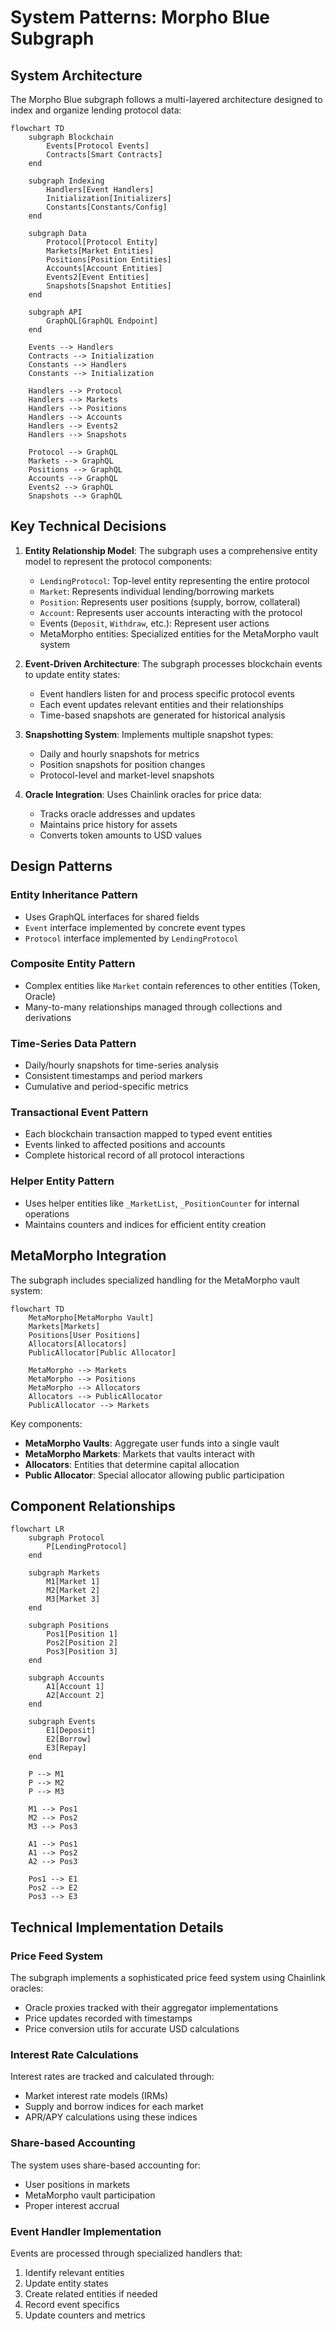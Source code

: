 # System Patterns: Morpho Blue Subgraph

## System Architecture

The Morpho Blue subgraph follows a multi-layered architecture designed to index and organize lending protocol data:

```mermaid
flowchart TD
    subgraph Blockchain
        Events[Protocol Events]
        Contracts[Smart Contracts]
    end
    
    subgraph Indexing
        Handlers[Event Handlers]
        Initialization[Initializers]
        Constants[Constants/Config]
    end
    
    subgraph Data
        Protocol[Protocol Entity]
        Markets[Market Entities]
        Positions[Position Entities]
        Accounts[Account Entities]
        Events2[Event Entities]
        Snapshots[Snapshot Entities]
    end
    
    subgraph API
        GraphQL[GraphQL Endpoint]
    end
    
    Events --> Handlers
    Contracts --> Initialization
    Constants --> Handlers
    Constants --> Initialization
    
    Handlers --> Protocol
    Handlers --> Markets
    Handlers --> Positions
    Handlers --> Accounts
    Handlers --> Events2
    Handlers --> Snapshots
    
    Protocol --> GraphQL
    Markets --> GraphQL
    Positions --> GraphQL
    Accounts --> GraphQL
    Events2 --> GraphQL
    Snapshots --> GraphQL
```

## Key Technical Decisions

1. **Entity Relationship Model**: The subgraph uses a comprehensive entity model to represent the protocol components:
   - `LendingProtocol`: Top-level entity representing the entire protocol
   - `Market`: Represents individual lending/borrowing markets
   - `Position`: Represents user positions (supply, borrow, collateral)
   - `Account`: Represents user accounts interacting with the protocol
   - Events (`Deposit`, `Withdraw`, etc.): Represent user actions
   - MetaMorpho entities: Specialized entities for the MetaMorpho vault system

2. **Event-Driven Architecture**: The subgraph processes blockchain events to update entity states:
   - Event handlers listen for and process specific protocol events
   - Each event updates relevant entities and their relationships
   - Time-based snapshots are generated for historical analysis

3. **Snapshotting System**: Implements multiple snapshot types:
   - Daily and hourly snapshots for metrics
   - Position snapshots for position changes
   - Protocol-level and market-level snapshots

4. **Oracle Integration**: Uses Chainlink oracles for price data:
   - Tracks oracle addresses and updates
   - Maintains price history for assets
   - Converts token amounts to USD values

## Design Patterns

### Entity Inheritance Pattern
- Uses GraphQL interfaces for shared fields
- `Event` interface implemented by concrete event types
- `Protocol` interface implemented by `LendingProtocol`

### Composite Entity Pattern
- Complex entities like `Market` contain references to other entities (Token, Oracle)
- Many-to-many relationships managed through collections and derivations

### Time-Series Data Pattern
- Daily/hourly snapshots for time-series analysis
- Consistent timestamps and period markers
- Cumulative and period-specific metrics

### Transactional Event Pattern
- Each blockchain transaction mapped to typed event entities
- Events linked to affected positions and accounts
- Complete historical record of all protocol interactions

### Helper Entity Pattern
- Uses helper entities like `_MarketList`, `_PositionCounter` for internal operations
- Maintains counters and indices for efficient entity creation

## MetaMorpho Integration

The subgraph includes specialized handling for the MetaMorpho vault system:

```mermaid
flowchart TD
    MetaMorpho[MetaMorpho Vault]
    Markets[Markets]
    Positions[User Positions]
    Allocators[Allocators]
    PublicAllocator[Public Allocator]
    
    MetaMorpho --> Markets
    MetaMorpho --> Positions
    MetaMorpho --> Allocators
    Allocators --> PublicAllocator
    PublicAllocator --> Markets
```

Key components:
- **MetaMorpho Vaults**: Aggregate user funds into a single vault
- **MetaMorpho Markets**: Markets that vaults interact with
- **Allocators**: Entities that determine capital allocation
- **Public Allocator**: Special allocator allowing public participation

## Component Relationships

```mermaid
flowchart LR
    subgraph Protocol
        P[LendingProtocol]
    end
    
    subgraph Markets
        M1[Market 1]
        M2[Market 2]
        M3[Market 3]
    end
    
    subgraph Positions
        Pos1[Position 1]
        Pos2[Position 2]
        Pos3[Position 3]
    end
    
    subgraph Accounts
        A1[Account 1]
        A2[Account 2]
    end
    
    subgraph Events
        E1[Deposit]
        E2[Borrow]
        E3[Repay]
    end
    
    P --> M1
    P --> M2
    P --> M3
    
    M1 --> Pos1
    M2 --> Pos2
    M3 --> Pos3
    
    A1 --> Pos1
    A1 --> Pos2
    A2 --> Pos3
    
    Pos1 --> E1
    Pos2 --> E2
    Pos3 --> E3
```

## Technical Implementation Details

### Price Feed System
The subgraph implements a sophisticated price feed system using Chainlink oracles:
- Oracle proxies tracked with their aggregator implementations
- Price updates recorded with timestamps
- Price conversion utils for accurate USD calculations

### Interest Rate Calculations
Interest rates are tracked and calculated through:
- Market interest rate models (IRMs)
- Supply and borrow indices for each market
- APR/APY calculations using these indices

### Share-based Accounting
The system uses share-based accounting for:
- User positions in markets
- MetaMorpho vault participation 
- Proper interest accrual

### Event Handler Implementation
Events are processed through specialized handlers that:
1. Identify relevant entities
2. Update entity states
3. Create related entities if needed
4. Record event specifics
5. Update counters and metrics

